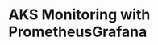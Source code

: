 # AKS Monitoring with PrometheusGrafana                                                                                                                                                                                                                                                                                                                                                                       
